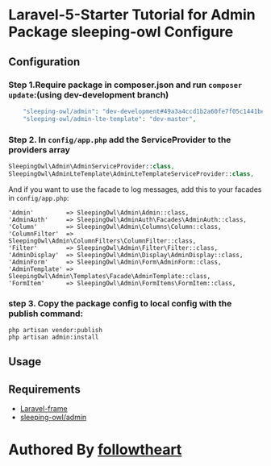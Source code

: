 # Laravel-5-Starter Tutorial for Admin Package sleeping-owl Configure

## Configuration

### Step 1.Require  package in  composer.json and run `composer update`:(using dev-development branch)
```php
    "sleeping-owl/admin": "dev-development#49a3a4ccd1b2a60fe7f05c1441be6bae7ff2cc27",
    "sleeping-owl/admin-lte-template": "dev-master",
```

### Step 2. In `config/app.php` add the ServiceProvider to the providers array
```php
SleepingOwl\Admin\AdminServiceProvider::class,
SleepingOwl\AdminLteTemplate\AdminLteTemplateServiceProvider::class,
```

And if you want to use the facade to log messages, add this to your facades in `config/app.php`:

```
'Admin'         => SleepingOwl\Admin\Admin::class,
'AdminAuth'     => SleepingOwl\AdminAuth\Facades\AdminAuth::class,
'Column'        => SleepingOwl\Admin\Columns\Column::class,
'ColumnFilter'  => SleepingOwl\Admin\ColumnFilters\ColumnFilter::class,
'Filter'        => SleepingOwl\Admin\Filter\Filter::class,
'AdminDisplay'  => SleepingOwl\Admin\Display\AdminDisplay::class,
'AdminForm'     => SleepingOwl\Admin\Form\AdminForm::class,
'AdminTemplate' => SleepingOwl\Admin\Templates\Facade\AdminTemplate::class,
'FormItem'      => SleepingOwl\Admin\FormItems\FormItem::class,
```

### step 3. Copy the package config to  local config with the publish command:

```
php artisan vendor:publish
php artisan admin:install
```

## Usage

## Requirements
- [ Laravel-frame ](https://github.com/laravel/laravel.git)
- [sleeping-owl/admin](https://github.com/sleeping-owl/admin.git)

# Authored By  [followtheart](https://github.com/followtheart)
